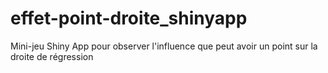 # effet-point-droite_shinyapp

Mini-jeu Shiny App pour observer l'influence que peut avoir un point sur la droite de régression
